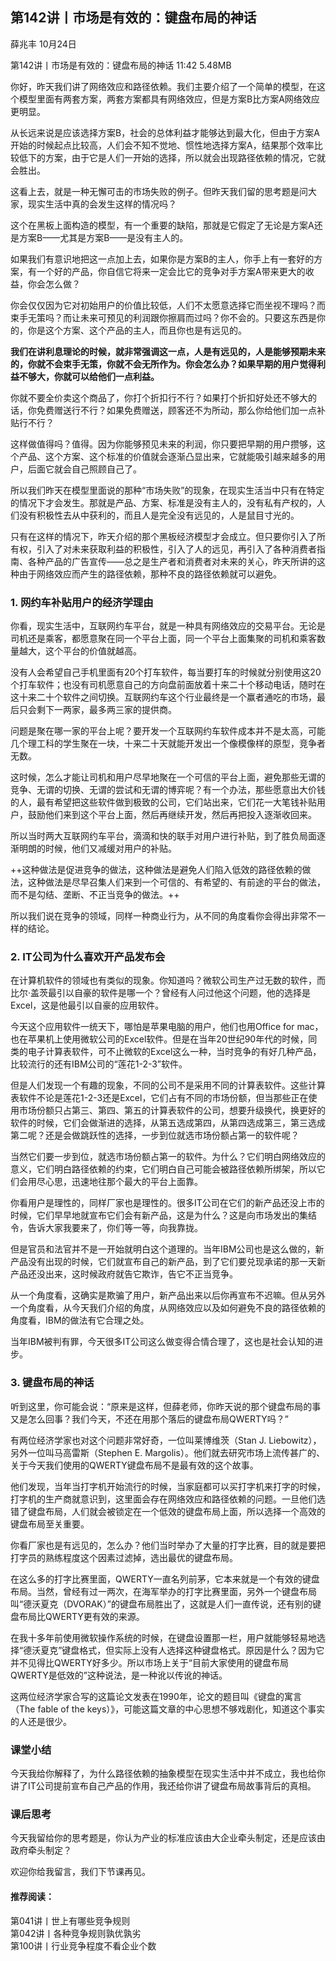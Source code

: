 
## 第142讲丨市场是有效的：键盘布局的神话


薛兆丰
10月24日

第142讲丨市场是有效的：键盘布局的神话
11:42 5.48MB


你好，昨天我们讲了网络效应和路径依赖。我们主要介绍了一个简单的模型，在这个模型里面有两套方案，两套方案都具有网络效应，但是方案B比方案A网络效应更明显。

从长远来说是应该选择方案B，社会的总体利益才能够达到最大化，但由于方案A开始的时候起点比较高，人们会不知不觉地、惯性地选择方案A，结果那个效率比较低下的方案，由于它是人们一开始的选择，所以就会出现路径依赖的情况，它就会胜出。

这看上去，就是一种无懈可击的市场失败的例子。但昨天我们留的思考题是问大家，现实生活中真的会发生这样的情况吗？

这个在黑板上面构造的模型，有一个重要的缺陷，那就是它假定了无论是方案A还是方案B——尤其是方案B——是没有主人的。

如果我们有意识地把这一点加上去，如果你是方案B的主人，你手上有一套好的方案，有一个好的产品，你自信它将来一定会比它的竞争对手方案A带来更大的收益，你会怎么做？

你会仅仅因为它对初始用户的价值比较低，人们不太愿意选择它而坐视不理吗？而束手无策吗？而让未来可预见的利润跟你擦肩而过吗？你不会的。只要这东西是你的，你是这个方案、这个产品的主人，而且你也是有远见的。

**我们在讲利息理论的时候，就非常强调这一点，人是有远见的，人是能够预期未来的，你就不会束手无策，你就不会无所作为。你会怎么办？如果早期的用户觉得利益不够大，你就可以给他们一点利益。**

你就不要全价卖这个商品了，你打个折扣行不行？如果打个折扣好处还不够大的话，你免费赠送行不行？如果免费赠送，顾客还不为所动，那么你给他们加一点补贴行不行？

这样做值得吗？值得。因为你能够预见未来的利润，你只要把早期的用户攒够，这个产品、这个方案、这个标准的价值就会逐渐凸显出来，它就能吸引越来越多的用户，后面它就会自己照顾自己了。

所以我们昨天在模型里面说的那种“市场失败”的现象，在现实生活当中只有在特定的情况下才会发生。那就是产品、方案、标准是没有主人的，没有私有产权的，人们没有积极性去从中获利的，而且人是完全没有远见的，人是鼠目寸光的。

只有在这样的情况下，昨天介绍的那个黑板经济模型才会成立。但只要你引入了所有权，引入了对未来获取利益的积极性，引入了人的远见，再引入了各种消费者指南、各种产品的广告宣传——总之是生产者和消费者对未来的关心，昨天所讲的这种由于网络效应而产生的路径依赖，那种不良的路径依赖就可以避免。

### 1. 网约车补贴用户的经济学理由

你看，现实生活中，互联网约车平台，就是一种具有网络效应的交易平台。无论是司机还是乘客，都愿意聚在同一个平台上面，同一个平台上面集聚的司机和乘客数量越大，这个平台的价值就越高。

没有人会希望自己手机里面有20个打车软件，每当要打车的时候就分别使用这20个打车软件；也没有司机愿意自己的方向盘前面放着十来二十个移动电话，随时在这十来二十个软件之间切换。互联网约车这个行业最终是一个赢者通吃的市场，最后只会剩下一两家，最多两三家的提供商。

问题是聚在哪一家的平台上呢？要开发一个互联网约车软件成本并不是太高，可能几个理工科的学生聚在一块，十来二十天就能开发出一个像模像样的原型，竞争者无数。

这时候，怎么才能让司机和用户尽早地聚在一个可信的平台上面，避免那些无谓的竞争、无谓的切换、无谓的尝试和无谓的博弈呢？有一个办法，那些愿意出大价钱的人，最有希望把这些软件做到极致的公司，它们站出来，它们花一大笔钱补贴用户，鼓励他们来到这个平台上面，然后再继续开发，然后再把投入逐渐收回来。

所以当时两大互联网约车平台，滴滴和快的联手对用户进行补贴，到了胜负局面逐渐明朗的时候，他们又减缓对用户的补贴。

++这种做法是促进竞争的做法，这种做法是避免人们陷入低效的路径依赖的做法，这种做法是尽早召集人们来到一个可信的、有希望的、有前途的平台的做法，而不是勾结、垄断、不正当竞争的做法。++

所以我们说在竞争的领域，同样一种商业行为，从不同的角度看你会得出非常不一样的结论。

### 2. IT公司为什么喜欢开产品发布会

在计算机软件的领域也有类似的现象。你知道吗？微软公司生产过无数的软件，而比尔·盖茨最引以自豪的软件是哪一个？曾经有人问过他这个问题，他的选择是Excel，这是他最引以自豪的应用软件。

今天这个应用软件一统天下，哪怕是苹果电脑的用户，他们也用Office for mac，也在苹果机上使用微软公司的Excel软件。但是在当年20世纪90年代的时候，同类的电子计算表软件，可不止微软的Excel这么一种，当时竞争的有好几种产品，比较流行的还有IBM公司的“莲花1-2-3”软件。


但是人们发现一个有趣的现象，不同的公司不是采用不同的计算表软件。这些计算表软件不论是莲花1-2-3还是Excel，它们占有不同的市场份额，但当那些正在使用市场份额只占第三、第四、第五的计算表软件的公司，想要升级换代，换更好的软件的时候，它们会做渐进的选择，从第五选成第四，从第四选成第三，第三选成第二呢？还是会做跳跃性的选择，一步到位就选市场份额占第一的软件呢？

当然它们要一步到位，就选市场份额占第一的软件。为什么？它们明白网络效应的意义，它们明白路径依赖的约束，它们明白自己可能会被路径依赖所绑架，所以它们会用尽心思，迅速地往那个最大的平台上面靠。

你看用户是理性的，同样厂家也是理性的。很多IT公司在它们的新产品还没上市的时候，它们早早地就宣布它们会有新产品，这是为什么？这是向市场发出的集结令，告诉大家我要来了，你们等一等，向我靠拢。

但是官员和法官并不是一开始就明白这个道理的。当年IBM公司也是这么做的，新产品没有出现的时候，它们就宣布自己的新产品，到了它们要兑现承诺的那一天新产品还没出来，这时候政府就告它欺诈，告它不正当竞争。

从一个角度看，这确实是欺骗了用户，新产品出来以后你再宣布不迟嘛。但从另外一个角度看，从今天我们介绍的角度，从网络效应以及如何避免不良的路径依赖的角度看，IBM的做法有它合理之处。

当年IBM被判有罪，今天很多IT公司这么做变得合情合理了，这也是社会认知的进步。

### 3. 键盘布局的神话

听到这里，你可能会说：“原来是这样，但薛老师，你昨天说的那个键盘布局的事又是怎么回事？我们今天，不还在用那个落后的键盘布局QWERTY吗？”

有两位经济学家也对这个问题非常好奇，一位叫莱博维茨（Stan J. Liebowitz），另外一位叫马高雷斯（Stephen E. Margolis）。他们就去研究市场上流传甚广的、关于今天我们使用的QWERTY键盘布局不是最有效的这个故事。

他们发现，当年当打字机开始流行的时候，当家庭都可以买打字机来打字的时候，打字机的生产商就意识到，这里面会存在网络效应和路径依赖的问题。一旦他们选错了键盘布局，人们就会被锁定在一个低效的键盘布局上面，所以选择一个高效的键盘布局至关重要。

你看厂家也是有远见的，怎么办？他们当时举办了大量的打字比赛，目的就是要把打字员的熟练程度这个因素过滤掉，选出最优的键盘布局。

在这么多的打字比赛里面，QWERTY一直名列前茅，它本来就是一个有效的键盘布局。当然，曾经有过一两次，在海军举办的打字比赛里面，另外一个键盘布局叫“德沃夏克（DVORAK）”的键盘布局胜出了，这就是人们一直传说，还有别的键盘布局比QWERTY更有效的来源。

在我十多年前使用微软操作系统的时候，在键盘设置那一栏，用户就能够轻易地选择“德沃夏克”键盘格式，但实际上没有人选择这种键盘格式。原因是什么？因为它并不见得比QWERTY好多少。所以市场上关于“目前大家使用的键盘布局QWERTY是低效的”这种说法，是一种讹以传讹的神话。

这两位经济学家合写的这篇论文发表在1990年，论文的题目叫《键盘的寓言（The fable of the keys）》，可能这篇文章的中心思想不够戏剧化，知道这个事实的人还是很少。

### 课堂小结

今天我给你解释了，为什么路径依赖的抽象模型在现实生活中并不成立，我也给你讲了IT公司提前宣布自己产品的作用，我还给你讲了键盘布局故事背后的真相。

### 课后思考

今天我留给你的思考题是，你认为产业的标准应该由大企业牵头制定，还是应该由政府牵头制定？

欢迎你给我留言，我们下节课再见。

#### 推荐阅读：

第041讲丨世上有哪些竞争规则  
第042讲丨各种竞争规则孰优孰劣  
第100讲丨行业竞争程度不看企业个数  


